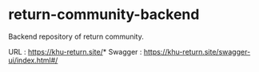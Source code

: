 # return-community-backend
Backend repository of return community.


URL : https://khu-return.site/*
Swagger : https://khu-return.site/swagger-ui/index.html#/
